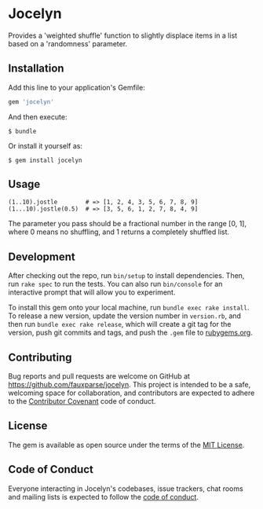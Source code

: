 # Jocelyn

Provides a 'weighted shuffle' function to slightly displace items in a list
based on a 'randomness' parameter.

## Installation

Add this line to your application's Gemfile:

```ruby
gem 'jocelyn'
```

And then execute:

    $ bundle

Or install it yourself as:

    $ gem install jocelyn

## Usage

```
(1..10).jostle        # => [1, 2, 4, 3, 5, 6, 7, 8, 9]
(1...10).jostle(0.5)  # => [3, 5, 6, 1, 2, 7, 8, 4, 9]
```

The parameter you pass should be a fractional number in the range [0, 1],
where 0 means no shuffling, and 1 returns a completely shuffled list.

## Development

After checking out the repo, run `bin/setup` to install dependencies. Then, run
`rake spec` to run the tests. You can also run `bin/console` for an interactive
prompt that will allow you to experiment.

To install this gem onto your local machine, run `bundle exec rake install`. To
release a new version, update the version number in `version.rb`, and then run
`bundle exec rake release`, which will create a git tag for the version, push
git commits and tags, and push the `.gem` file to
[rubygems.org](https://rubygems.org).

## Contributing

Bug reports and pull requests are welcome on GitHub at
https://github.com/fauxparse/jocelyn. This project is intended to be a safe,
welcoming space for collaboration, and contributors are expected to adhere to
the [Contributor Covenant](http://contributor-covenant.org) code of conduct.

## License

The gem is available as open source under the terms of the
[MIT License](https://opensource.org/licenses/MIT).

## Code of Conduct

Everyone interacting in Jocelyn's codebases, issue trackers, chat
rooms and mailing lists is expected to follow the
[code of conduct](https://github.com/fauxparse/jocelyn/blob/master/CODE_OF_CONDUCT.md).
